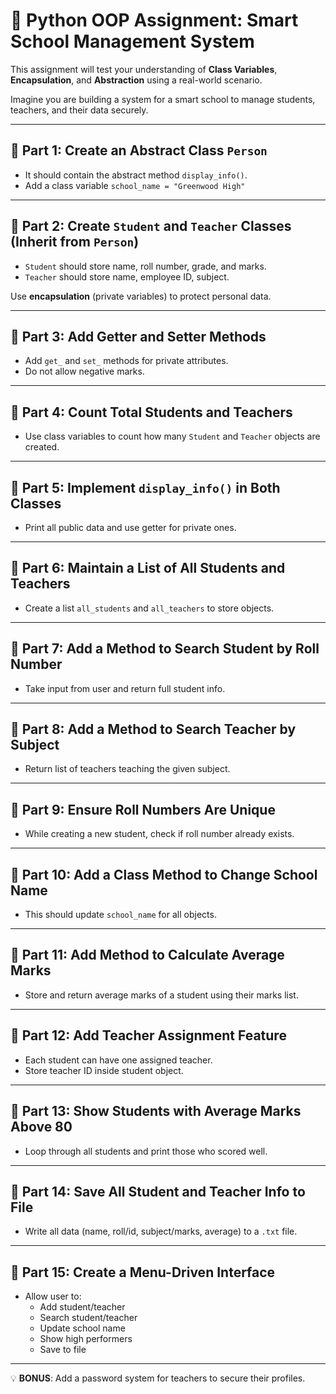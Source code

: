 
# 🧠 Python OOP Assignment: Smart School Management System

This assignment will test your understanding of **Class Variables**, **Encapsulation**, and **Abstraction** using a real-world scenario.

Imagine you are building a system for a smart school to manage students, teachers, and their data securely.

---

## 📌 Part 1: Create an Abstract Class `Person`

- It should contain the abstract method `display_info()`.
- Add a class variable `school_name = "Greenwood High"`

---

## 📌 Part 2: Create `Student` and `Teacher` Classes (Inherit from `Person`)

- `Student` should store name, roll number, grade, and marks.
- `Teacher` should store name, employee ID, subject.

Use **encapsulation** (private variables) to protect personal data.

---

## 📌 Part 3: Add Getter and Setter Methods

- Add `get_` and `set_` methods for private attributes.
- Do not allow negative marks.

---

## 📌 Part 4: Count Total Students and Teachers

- Use class variables to count how many `Student` and `Teacher` objects are created.

---

## 📌 Part 5: Implement `display_info()` in Both Classes

- Print all public data and use getter for private ones.

---

## 📌 Part 6: Maintain a List of All Students and Teachers

- Create a list `all_students` and `all_teachers` to store objects.

---

## 📌 Part 7: Add a Method to Search Student by Roll Number

- Take input from user and return full student info.

---

## 📌 Part 8: Add a Method to Search Teacher by Subject

- Return list of teachers teaching the given subject.

---

## 📌 Part 9: Ensure Roll Numbers Are Unique

- While creating a new student, check if roll number already exists.

---

## 📌 Part 10: Add a Class Method to Change School Name

- This should update `school_name` for all objects.

---

## 📌 Part 11: Add Method to Calculate Average Marks

- Store and return average marks of a student using their marks list.

---

## 📌 Part 12: Add Teacher Assignment Feature

- Each student can have one assigned teacher.
- Store teacher ID inside student object.

---

## 📌 Part 13: Show Students with Average Marks Above 80

- Loop through all students and print those who scored well.

---

## 📌 Part 14: Save All Student and Teacher Info to File

- Write all data (name, roll/id, subject/marks, average) to a `.txt` file.

---

## 📌 Part 15: Create a Menu-Driven Interface

- Allow user to:
  - Add student/teacher
  - Search student/teacher
  - Update school name
  - Show high performers
  - Save to file

---

💡 **BONUS**: Add a password system for teachers to secure their profiles.
